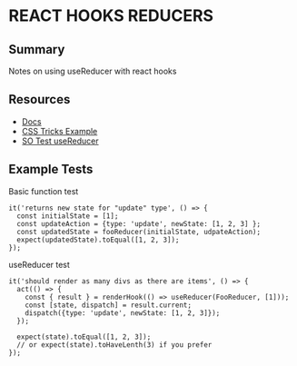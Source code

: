 # REACT HOOKS REDUCERS

## Summary

Notes on using useReducer with react hooks

## Resources

- [Docs](https://reactjs.org/docs/hooks-reference.html#usereducer)
- [CSS Tricks Example](https://css-tricks.com/getting-to-know-the-usereducer-react-hook/)
- [SO Test useReducer](https://stackoverflow.com/questions/59275441/how-test-a-component-using-the-usereducer-hook)

## Example Tests

Basic function test

```
it('returns new state for "update" type', () => {
  const initialState = [1];
  const updateAction = {type: 'update', newState: [1, 2, 3] };
  const updatedState = fooReducer(initialState, udpateAction);
  expect(updatedState).toEqual([1, 2, 3]);
});
```

useReducer test

```
it('should render as many divs as there are items', () => {
  act(() => {
    const { result } = renderHook(() => useReducer(FooReducer, [1]));
    const [state, dispatch] = result.current;
    dispatch({type: 'update', newState: [1, 2, 3]});
  });

  expect(state).toEqual([1, 2, 3]);
  // or expect(state).toHaveLenth(3) if you prefer
});
```
